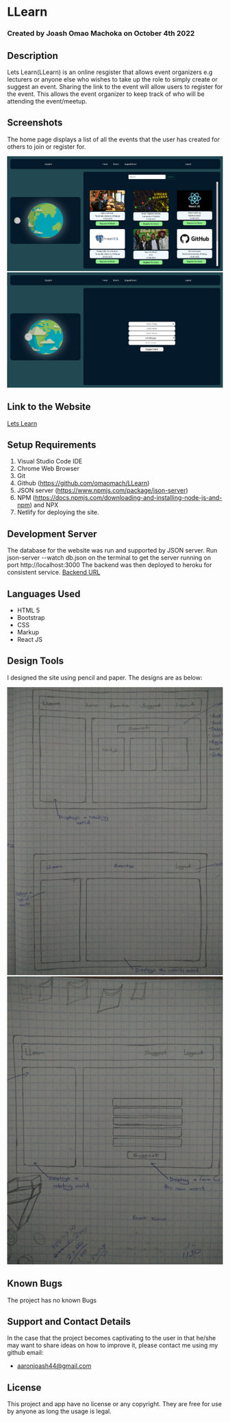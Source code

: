 # LLearn

### Created by Joash Omao Machoka on October 4th 2022

## Description

Lets Learn(LLearn) is an online resgister that allows event organizers e.g lecturers or anyone else who wishes to take up the role to simply create or suggest an event. Sharing the link to the event will allow users to register for the event. This allows the event organizer to keep track of who will be attending the event/meetup.

## Screenshots
The home page displays a list of all the events that the user has created for others to join or register for.

<img src="./src/home.png">
<img src="./src/suggest.png">

## Link to the Website

[Lets Learn](https://gentle-praline-616eda.netlify.app)

## Setup Requirements

1. Visual Studio Code IDE
2. Chrome Web Browser
4. Git
5. Github (https://github.com/omaomach/LLearn)
6. JSON server (https://www.npmjs.com/package/json-server)
7. NPM (https://docs.npmjs.com/downloading-and-installing-node-js-and-npm) and NPX
8. Netlify for deploying the site.

## Development Server
The database for the website was run and supported by JSON server. Run json-server --watch db.json on the terminal to get the server running on port http://localhost:3000
The backend was then deployed to heroku for consistent service.
[Backend URL](https://murmuring-hollows-81209.herokuapp.com/events)

## Languages Used
* HTML 5
* Bootstrap
* CSS
* Markup
* React JS

## Design Tools
I designed the site using pencil and paper. The designs are as below:

<img src="./src/eventsandhome.jpg">
<img src="./src/suggestdesign.jpg">


## Known Bugs
The project has no known Bugs

## Support and Contact Details
In the case that the project becomes captivating to the user in that he/she may want to share ideas on how to improve it, please contact me using my github email:

* aaronjoash44@gmail.com

## License
This project and app have no license or any copyright. They are free for use by anyone as long the usage is legal.  
